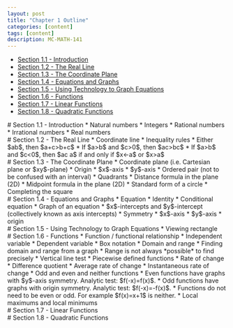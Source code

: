 ```yaml
---
layout: post
title: "Chapter 1 Outline"
categories: [content]
tags: [content]
description: MC-MATH-141
---
```

* [Section 1.1 - Introduction](#s1)
* [Section 1.2 - The Real Line](#s2)
* [Section 1.3 - The Coordinate Plane](#s3)
* [Section 1.4 - Equations and Graphs](#s4)
* [Section 1.5 - Using Technology to Graph Equations](#s5)
* [Section 1.6 - Functions](#s6)
* [Section 1.7 - Linear Functions](#s7)
* [Section 1.8 - Quadratic Functions](#s8)

<div id='s1'/>
# Section 1.1 - Introduction
* Natural numbers
* Integers
* Rational numbers
* Irrational numbers
* Real numbers

<div id='s2'/>
# Section 1.2 - The Real Line
* Coordinate line
* Inequality rules
	* Either $a<b$, or $b<a$, or $a=b$
	* If $a>b$, then $a+c>b+c$
	* If $a>b$ and $c>0$, then $ac>bc$
	* If $a>b$ and $c<0$, then $ac<bc$
* Intervals
	* Set builder notation: $\\{x\mid a<x<b\\}$
	* Open intervals
	* Closed intervals
	* Unbounded intervals
	* Graphical representation
* Sign charts
* Union and intersection
* Absolute value
	* Distance on the real line (1D)
	* Midpoints on the real line (1D)
* Absolute value properties
	* $\vert ab\vert = \vert a\vert \cdot \vert b\vert$
	* $\left\vert \vert a\vert - \vert b\vert \right\vert \leq \vert a + b\vert \leq \vert a\vert + \vert b\vert$
	* $\vert x\vert < a$ if and only if $-a<x<a$
	* $\vert x\vert > a$ if and only if $x<-a$ or $x>a$

<div id='s3'/>
# Section 1.3 - The Coordinate Plane
* Coordinate plane (i.e. Cartesian plane or $xy$-plane)
	* Origin
	* $x$-axis
	* $y$-axis
	* Ordered pair (not to be confused with an interval)
	* Quadrants
* Distance formula in the plane (2D)
* Midpoint formula in the plane (2D)
* Standard form of a circle
* Completing the square

<div id='s4'/>
# Section 1.4 - Equations and Graphs
* Equation
	* Identity
	* Conditional equation
* Graph of an equation
* $x$-intercepts and $y$-intercept (collectively known as axis intercepts)
* Symmetry
	* $x$-axis
	* $y$-axis
	* origin

<div id='s5'/>
# Section 1.5 - Using Technology to Graph Equations
* Viewing rectangle

<div id='s6'/>
# Section 1.6 - Functions
* Function / functional relationship
	* Independent variable
	* Dependent variable
	* Box notation
* Domain and range
	* Finding domain and range from a graph
	* Range is not always *possible* to find precisely
* Vertical line test
* Piecewise defined functions
* Rate of change
	* Difference quotient
	* Average rate of change
	* Instantaneous rate of change
* Odd and even and neither functions
	* Even functions have graphs with $y$-axis symmetry. Analytic test: $f(-x)=f(x)$.
	* Odd functions have graphs with origin symmetry. Analytic test: $f(-x)=-f(x)$.
	* Functions do not need to be even or odd. For example $f(x)=x+1$ is neither.
* Local maximums and local minimums

<div id='s7'/>
# Section 1.7 - Linear Functions

<div id='s8'/>
# Section 1.8 - Quadratic Functions
